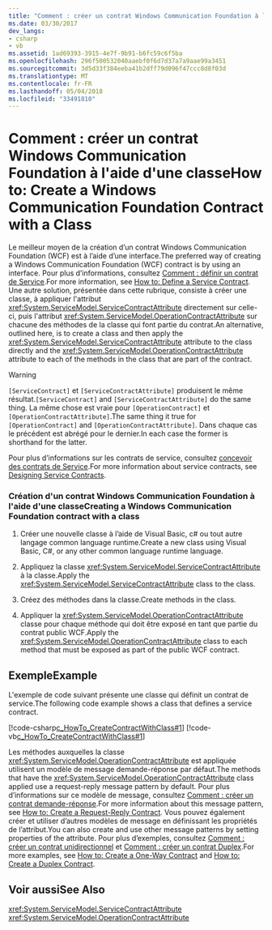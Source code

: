 ```yaml
---
title: "Comment : créer un contrat Windows Communication Foundation à l'aide d'une classe"
ms.date: 03/30/2017
dev_langs:
- csharp
- vb
ms.assetid: 1ad69393-3915-4e7f-9b91-b6fc59c6f5ba
ms.openlocfilehash: 296f500532040aaebf0f6d7d37a7a9aae99a3451
ms.sourcegitcommit: 3d5d33f384eeba41b2dff79d096f47ccc8d8f03d
ms.translationtype: MT
ms.contentlocale: fr-FR
ms.lasthandoff: 05/04/2018
ms.locfileid: "33491810"
---
```

# <a name="how-to-create-a-windows-communication-foundation-contract-with-a-class"></a><span data-ttu-id="5e29e-102">Comment : créer un contrat Windows Communication Foundation à l'aide d'une classe</span><span class="sxs-lookup"><span data-stu-id="5e29e-102">How to: Create a Windows Communication Foundation Contract with a Class</span></span>
<span data-ttu-id="5e29e-103">Le meilleur moyen de la création d’un contrat Windows Communication Foundation (WCF) est à l’aide d’une interface.</span><span class="sxs-lookup"><span data-stu-id="5e29e-103">The preferred way of creating a Windows Communication Foundation (WCF) contract is by using an interface.</span></span> <span data-ttu-id="5e29e-104">Pour plus d’informations, consultez [Comment : définir un contrat de Service](../../../../docs/framework/wcf/how-to-define-a-wcf-service-contract.md).</span><span class="sxs-lookup"><span data-stu-id="5e29e-104">For more information, see [How to: Define a Service Contract](../../../../docs/framework/wcf/how-to-define-a-wcf-service-contract.md).</span></span> <span data-ttu-id="5e29e-105">Une autre solution, présentée dans cette rubrique, consiste à créer une classe, à appliquer l'attribut <xref:System.ServiceModel.ServiceContractAttribute> directement sur celle-ci, puis l'attribut <xref:System.ServiceModel.OperationContractAttribute> sur chacune des méthodes de la classe qui font partie du contrat.</span><span class="sxs-lookup"><span data-stu-id="5e29e-105">An alternative, outlined here, is to create a class and then apply the <xref:System.ServiceModel.ServiceContractAttribute> attribute to the class directly and the <xref:System.ServiceModel.OperationContractAttribute> attribute to each of the methods in the class that are part of the contract.</span></span>  
  
> [!WARNING]
>  <span data-ttu-id="5e29e-106">`[ServiceContract]` et `[ServiceContractAttribute]` produisent le même résultat.</span><span class="sxs-lookup"><span data-stu-id="5e29e-106">`[ServiceContract]` and `[ServiceContractAttribute]` do the same thing.</span></span> <span data-ttu-id="5e29e-107">La même chose est vraie pour `[OperationContract]` et `[OperationContractAttribute]`.</span><span class="sxs-lookup"><span data-stu-id="5e29e-107">The same thing it true for `[OperationContract]` and `[OperationContractAttribute]`.</span></span> <span data-ttu-id="5e29e-108">Dans chaque cas le précédent est abrégé pour le dernier.</span><span class="sxs-lookup"><span data-stu-id="5e29e-108">In each case the former is shorthand for the latter.</span></span>  
  
 <span data-ttu-id="5e29e-109">Pour plus d’informations sur les contrats de service, consultez [concevoir des contrats de Service](../../../../docs/framework/wcf/designing-service-contracts.md).</span><span class="sxs-lookup"><span data-stu-id="5e29e-109">For more information about service contracts, see [Designing Service Contracts](../../../../docs/framework/wcf/designing-service-contracts.md).</span></span>  
  
### <a name="creating-a-windows-communication-foundation-contract-with-a-class"></a><span data-ttu-id="5e29e-110">Création d'un contrat Windows Communication Foundation à l'aide d'une classe</span><span class="sxs-lookup"><span data-stu-id="5e29e-110">Creating a Windows Communication Foundation contract with a class</span></span>  
  
1.  <span data-ttu-id="5e29e-111">Créer une nouvelle classe à l’aide de Visual Basic, c# ou tout autre langage common language runtime.</span><span class="sxs-lookup"><span data-stu-id="5e29e-111">Create a new class using Visual Basic, C#, or any other common language runtime language.</span></span>  
  
2.  <span data-ttu-id="5e29e-112">Appliquez la classe <xref:System.ServiceModel.ServiceContractAttribute> à la classe.</span><span class="sxs-lookup"><span data-stu-id="5e29e-112">Apply the <xref:System.ServiceModel.ServiceContractAttribute> class to the class.</span></span>  
  
3.  <span data-ttu-id="5e29e-113">Créez des méthodes dans la classe.</span><span class="sxs-lookup"><span data-stu-id="5e29e-113">Create methods in the class.</span></span>  
  
4.  <span data-ttu-id="5e29e-114">Appliquer la <xref:System.ServiceModel.OperationContractAttribute> classe pour chaque méthode qui doit être exposé en tant que partie du contrat public WCF.</span><span class="sxs-lookup"><span data-stu-id="5e29e-114">Apply the <xref:System.ServiceModel.OperationContractAttribute> class to each method that must be exposed as part of the public WCF contract.</span></span>  
  
## <a name="example"></a><span data-ttu-id="5e29e-115">Exemple</span><span class="sxs-lookup"><span data-stu-id="5e29e-115">Example</span></span>  
 <span data-ttu-id="5e29e-116">L'exemple de code suivant présente une classe qui définit un contrat de service.</span><span class="sxs-lookup"><span data-stu-id="5e29e-116">The following code example shows a class that defines a service contract.</span></span>  
  
 [!code-csharp[c_HowTo_CreateContractWithClass#1](../../../../samples/snippets/csharp/VS_Snippets_CFX/c_howto_createcontractwithclass/cs/source.cs#1)]
 [!code-vb[c_HowTo_CreateContractWithClass#1](../../../../samples/snippets/visualbasic/VS_Snippets_CFX/c_howto_createcontractwithclass/vb/source.vb#1)]  
  
 <span data-ttu-id="5e29e-117">Les méthodes auxquelles la classe <xref:System.ServiceModel.OperationContractAttribute> est appliquée utilisent un modèle de message demande-réponse par défaut.</span><span class="sxs-lookup"><span data-stu-id="5e29e-117">The methods that have the <xref:System.ServiceModel.OperationContractAttribute> class applied use a request-reply message pattern by default.</span></span> <span data-ttu-id="5e29e-118">Pour plus d’informations sur ce modèle de message, consultez [Comment : créer un contrat demande-réponse](../../../../docs/framework/wcf/feature-details/how-to-create-a-request-reply-contract.md).</span><span class="sxs-lookup"><span data-stu-id="5e29e-118">For more information about this message pattern, see [How to: Create a Request-Reply Contract](../../../../docs/framework/wcf/feature-details/how-to-create-a-request-reply-contract.md).</span></span> <span data-ttu-id="5e29e-119">Vous pouvez également créer et utiliser d’autres modèles de message en définissant les propriétés de l’attribut.</span><span class="sxs-lookup"><span data-stu-id="5e29e-119">You can also create and use other message patterns by setting properties of the attribute.</span></span> <span data-ttu-id="5e29e-120">Pour plus d’exemples, consultez [Comment : créer un contrat unidirectionnel](../../../../docs/framework/wcf/feature-details/how-to-create-a-one-way-contract.md) et [Comment : créer un contrat Duplex](../../../../docs/framework/wcf/feature-details/how-to-create-a-duplex-contract.md).</span><span class="sxs-lookup"><span data-stu-id="5e29e-120">For more examples, see [How to: Create a One-Way Contract](../../../../docs/framework/wcf/feature-details/how-to-create-a-one-way-contract.md) and [How to: Create a Duplex Contract](../../../../docs/framework/wcf/feature-details/how-to-create-a-duplex-contract.md).</span></span>  
  
## <a name="see-also"></a><span data-ttu-id="5e29e-121">Voir aussi</span><span class="sxs-lookup"><span data-stu-id="5e29e-121">See Also</span></span>  
 <xref:System.ServiceModel.ServiceContractAttribute>  
 <xref:System.ServiceModel.OperationContractAttribute>

